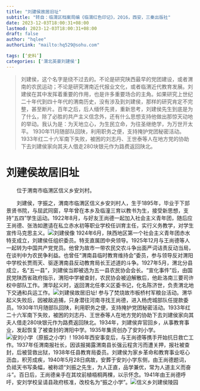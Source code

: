 ```yaml
---
title: "刘建侯故居旧址"
subtitle: "转自：临渭区档案局编《临渭红色印记》，2016，西安，三秦出版社"
date: 2023-12-03T18:00:31+08:00
lastmod: 2023-12-03T18:00:31+08:00
draft: false
author: "hqlee"
authorLink: "mailto:hq529@sohu.com"

tags: [‘史料’]
categories: ['渭北英豪刘建侯']
---
```


>刘建侯，这个名字是绕不过去的。不论是研究陕西最早的党团建设，或者渭南的农民运动；不论是研究渭南近代报业文化，或者临渭近代教育发展。刘建侯在其中发挥着重要的作用，也是许多重要场合的主角。如果研究上世纪二十年代到四十年代的渭南历史，没有涉及到刘建侯，那样的研究肯定不完整，甚至断片。百年之后，后人缅怀先贤，重新思考，刘建侯先生到底是为了什么，除了必胜的共产主义信念外，还有什么思想支持他做出那惊天动地的举动。我认为是：为天地立心，为生民立命，为往圣继绝学，为万世开太平。
>1930年11月随部队回陕，利用职务之便，支持掩护党团秘密活动。1933年红二十六军南下失败，被困的刘志丹、王世泰等人在地方党的协助下去刘建侯家向其夫人借走280块银元作为路费返回陕北。


# 刘建侯故居旧址

　　位于渭南市临渭区信义乡安刘村。


　　刘建侯，字振之，渭南市临渭区信义乡安刘村人，生于1895年，毕业于下邽景贤书院，与屈武同窗，早年曾在本乡及临潼三育以教书为生，接受新思想，支持“五四”学生运动。1922年8月，与好友王尚德一起加入社会主义青年团，随后应王尚德、张浩如邀请在私立赤水初等职业学校任训育主任，实行义务教学，对学生宣传马克思主义。![刘建侯像](/images/ljh/ljh043-1.jpg "渭北英豪刘建侯") 1924年6月，陕西地区第一个社会主义青年团赤水特支成立，刘建侯任组织委员。特支直属团中央领导。1925年12月与王尚德等人一起转为中国共产党党员。他曾为故市一带农民交农斗争出面严词诘责反动当局，在谈判中为农民争利益。也曾任“渭南县临时教育维持会”委员，参与领导反对渭阳中学校长贾雨天、驱逐渭南县反动教育局长王述道的斗争。1927年5月，渭北分县成立，名“五一县”，刘建侯当即被选为五一县农民协会会长。“宣化事件”后，由国民党陕西省政府指示，渭阳中学被查封，农民协会被迫解散后，他赴洛南三要司许权中部队工作。渭华起义时，返回渭北任孝义区委书记，化名陈济世，负责渭北地下交通和兵运工作。![刘建侯故居旧址](/images/ljh/ljh043-2.jpg "刘建侯故居旧址上他儿子家重新修的房子")! 参与了焚烧故市板桥村军粮台活动。渭华起义失败后，因被敌追捕，只身潜往河南寻找王尚德，进入杨虎城部队任提款委员。1930年11月随部队回陕，利用职务之便，支持掩护党团秘密活动。1933年红二十六军南下失败，被困的刘志丹、王世泰等人在地方党的协助下去刘建侯家向其夫人借走280块银元作为路费返回陕北。1934年，刘建侯弃官回乡，从事教育事业，发起恢复了被查封的渭阳中学。1935年集资创办了安刘小学。![安刘小学（原振之小学）](/images/ljh/ljh043-3.jpg "信义乡安刘小学（原振之小学）校园")!  1936年西安事变后，与王尚德等携手开始抗日救亡工作。1937年任渭南报社长，因该报揭露渭南县长强云程贪污而遭关押，报社被查封，后被营救出狱，1938年任县教育局委员。刘建侯为家乡革命和教育事业呕心沥血，积芳成疾，1940年5月28日病故，安葬于安刘小学东侧，由王尚德题词，负祗天书写条幅，被称颂“刘振之先生，为人正直，品学兼优，常为人道主义而奋斗”。百日后，王尚德亲手在其坟前植梧桐两棵，以示怀念。1941年由王尚德呼吁，安刘学校呈请县政府核准，改校名为“振之小学”。![信义乡刘建侯陵园](/images/ljh/ljh043-4.jpg "信义乡刘建侯陵园") 


